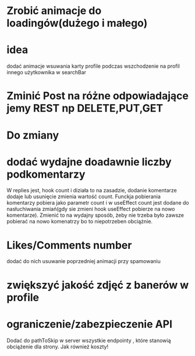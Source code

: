 # Zrobić animacje do loadingów(dużego i małego)


# idea

dodać animacje wsuwania karty profile podczas wszchodzenie na profil innego użytkownika w searchBar

# Zminić Post na różne odpowiadające jemy REST np DELETE,PUT,GET


# Do zmiany
# dodać wydajne doadawnie liczby podkomentarzy
W replies jest, hook count i diziała to na zasadzie, dodanie komentarze dodaje lub usunięcie zmienia wartość count. Funckja pobierania komentarzy pobiera jako parametr count i w useEffect count jest dodane do nasłuchiwania zmiań(gdy sie zmieni hook useEffect pobierze na nowo komentarze). Zmienić to na wydajny sposób, żeby nie trzeba było zawsze pobierać na nowo komenatrzy bo to niepotrzeben obciążnie.

# Likes/Comments number
dodać do nich usuwanie poprzedniej animacji przy spamowaniu

# zwiększyć jakość zdjęć z banerów w profile 

# ograniczenie/zabezpieczenie API 

Dodać do pathToSkip w server wszystkie endpointy , które stanowią obciążenie dla strony. Jak również koszty!